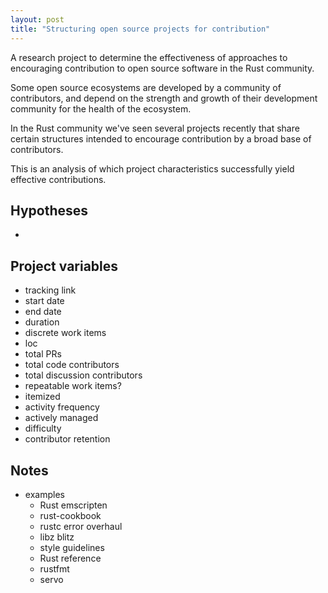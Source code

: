 ```yaml
---
layout: post
title: "Structuring open source projects for contribution"
---
```


A research project to determine the effectiveness of approaches to
encouraging contribution to open source software in the Rust
community.

Some open source ecosystems are developed by a community of
contributors, and depend on the strength and growth of their
development community for the health of the ecosystem.

In the Rust community we've seen several projects recently that share
certain structures intended to encourage contribution by a broad base
of contributors.

This is an analysis of which project characteristics successfully
yield effective contributions.

## Hypotheses

- 

## Project variables

- tracking link
- start date
- end date
- duration
- discrete work items
- loc
- total PRs
- total code contributors
- total discussion contributors
- repeatable work items?
- itemized
- activity frequency
- actively managed
- difficulty
- contributor retention

## Notes

- examples
  - Rust emscripten
  - rust-cookbook
  - rustc error overhaul
  - libz blitz
  - style guidelines
  - Rust reference
  - rustfmt
  - servo